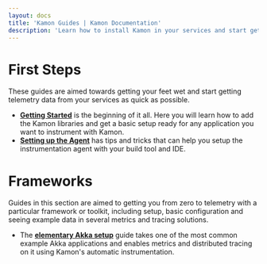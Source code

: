 ```yaml
---
layout: docs
title: 'Kamon Guides | Kamon Documentation'
description: 'Learn how to install Kamon in your services and start getting telemetry data out of it'
---
```


First Steps
===========

These guides are aimed towards getting your feet wet and start getting telemetry data from your services as quick as
possible.

- [**Getting Started**][getting-started] is the beginning of it all. Here you will learn how to add the Kamon
  libraries and get a basic setup ready for any application you want to instrument with Kamon.
- [**Setting up the Agent**][setting-up-the-agent] has tips and tricks that can help you setup the instrumentation agent
  with your build tool and IDE.


Frameworks
==========

Guides in this section are aimed to getting you from zero to telemetry with a particular framework or toolkit, including
setup, basic configuration and seeing example data in several metrics and tracing solutions.

- The [**elementary Akka setup**][elementary-akka] guide takes one of the most common example Akka applications and
  enables metrics and distributed tracing on it using Kamon's automatic instrumentation.




[getting-started]: ./getting-started/
[setting-up-the-agent]: ./setting-up-the-agent/
[elementary-akka]: ./frameworks/elementary-akka-setup/